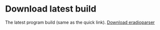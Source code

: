 <h1>Download latest build</h2>

<p>The latest program build (same as the quick link). <a title="download"; href="http://eradioparser.freelabs.net/downloads/eradioParser-1.1.jar">Download eradioparser</a></p>
